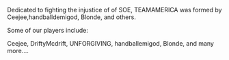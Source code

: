 Dedicated to fighting the injustice of of SOE, TEAMAMERICA was formed by
Ceejee,handballdemigod, Blonde, and others.

Some of our players include:

Ceejee, DriftyMcdrift, UNFORGIVING, handballemigod, Blonde, and many
more....
